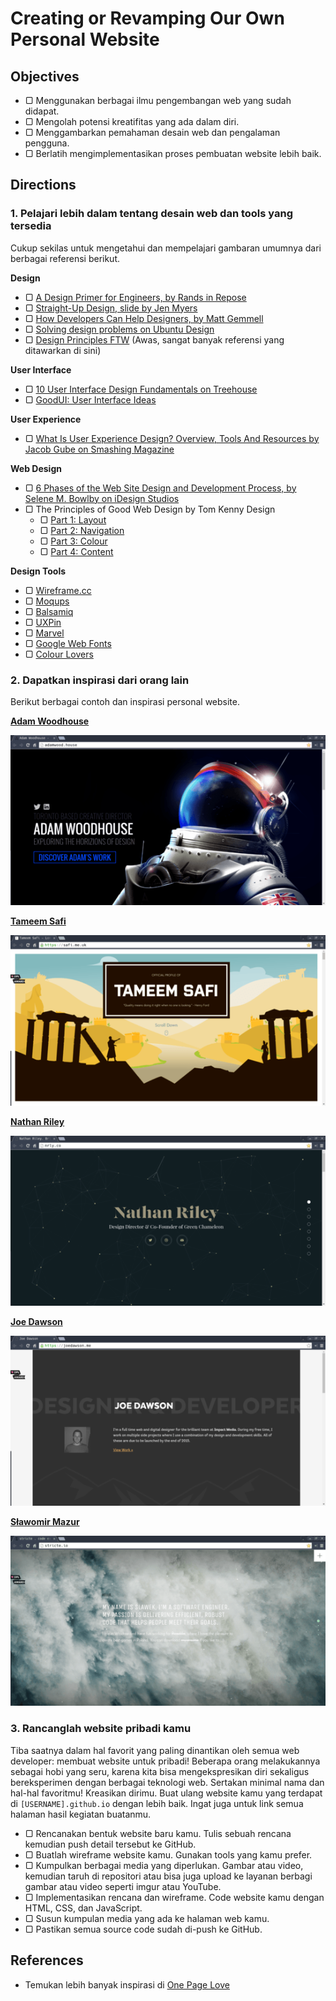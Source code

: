 # Creating or Revamping Our Own Personal Website

## Objectives

- ▢ Menggunakan berbagai ilmu pengembangan web yang sudah didapat.
- ▢ Mengolah potensi kreatifitas yang ada dalam diri.
- ▢ Menggambarkan pemahaman desain web dan pengalaman pengguna.
- ▢ Berlatih mengimplementasikan proses pembuatan website lebih baik.

## Directions

### 1. Pelajari lebih dalam tentang desain web dan tools yang tersedia

Cukup sekilas untuk mengetahui dan mempelajari gambaran umumnya dari berbagai referensi berikut.

**Design**

- ▢ [A Design Primer for Engineers, by Rands in Repose](http://randsinrepose.com/archives/a-design-primer-for-engineers)
- ▢ [Straight-Up Design, slide by Jen Myers](https://speakerdeck.com/jenmyers/straight-up-design)
- ▢ [How Developers Can Help Designers, by Matt Gemmell](http://mattgemmell.com/how-developers-can-help-designers)
- ▢ [Solving design problems on Ubuntu Design](http://design.canonical.com/2012/11/solving-design-problems)
- ▢ [Design Principles FTW](http://www.designprinciplesftw.com) (Awas, sangat banyak referensi yang ditawarkan di sini)

**User Interface**

- ▢ [10 User Interface Design Fundamentals on Treehouse](http://blog.teamtreehouse.com/10-user-interface-design-fundamentals)
- ▢ [GoodUI: User Interface Ideas](http://goodui.org)

**User Experience**

- ▢ [What Is User Experience Design? Overview, Tools And Resources by Jacob Gube on Smashing Magazine](https://www.smashingmagazine.com/2010/10/what-is-user-experience-design-overview-tools-and-resources)

**Web Design**

- ▢ [6 Phases of the Web Site Design and Development Process, by Selene M. Bowlby on iDesign Studios](http://www.idesignstudios.com/blog/web-design/phases-web-design-development-process)
- ▢ The Principles of Good Web Design by Tom Kenny Design
  - ▢ [Part 1: Layout](http://tomkenny.design/articles/the-principles-of-good-web-design-part-1-layout)
  - ▢ [Part 2: Navigation](http://tomkenny.design/articles/the-principles-of-good-web-design-part-2-navigation)
  - ▢ [Part 3: Colour](http://tomkenny.design/articles/the-principles-of-good-web-design-part-3-colour)
  - ▢ [Part 4: Content](http://tomkenny.design/articles/the-principles-of-good-web-design-part-4-content)

**Design Tools**

- ▢ [Wireframe.cc](https://wireframe.cc)
- ▢ [Moqups](https://moqups.com)
- ▢ [Balsamiq](https://balsamiq.com)
- ▢ [UXPin](https://www.uxpin.com)
- ▢ [Marvel](https://marvelapp.com)
- ▢ [Google Web Fonts](http://google.com/fonts)
- ▢ [Colour Lovers](http://colourlovers.com)

### 2. Dapatkan inspirasi dari orang lain

Berikut berbagai contoh dan inspirasi personal website.

**[Adam Woodhouse](http://adamwood.house)**

![](assets/adam-woodhouse.png)

**[Tameem Safi](https://safi.me.uk)**

![](assets/tameem-safi.png)

**[Nathan Riley](http://nrly.co)**

![](assets/nathan-riley.png)

**[Joe Dawson](http://joedawson.me)**

![](assets/joe-dawson.png)

**[Sławomir Mazur](http://stricte.io)**

![](assets/slawek.png)

### 3. Rancanglah website pribadi kamu

Tiba saatnya dalam hal favorit yang paling dinantikan oleh semua web developer: membuat website untuk pribadi! Beberapa orang melakukannya sebagai hobi yang seru, karena kita bisa mengekspresikan diri sekaligus bereksperimen dengan berbagai teknologi web. Sertakan minimal nama dan hal-hal favoritmu! Kreasikan dirimu. Buat ulang website kamu yang terdapat di `[USERNAME].github.io` dengan lebih baik. Ingat juga untuk link semua halaman hasil kegiatan buatanmu.

- ▢ Rencanakan bentuk website baru kamu. Tulis sebuah rencana kemudian push detail tersebut ke GitHub.
- ▢ Buatlah wireframe website kamu. Gunakan tools yang kamu prefer.
- ▢ Kumpulkan berbagai media yang diperlukan. Gambar atau video, kemudian taruh di repositori atau bisa juga upload ke layanan berbagi gambar atau video seperti imgur atau YouTube.
- ▢ Implementasikan rencana dan wireframe. Code website kamu dengan HTML, CSS, dan JavaScript.
- ▢ Susun kumpulan media yang ada ke halaman web kamu.
- ▢ Pastikan semua source code sudah di-push ke GitHub.

## References

- Temukan lebih banyak inspirasi di [One Page Love](https://onepagelove.com)
